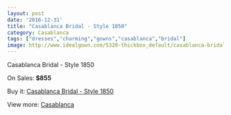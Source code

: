 ```yaml
---
layout: post
date: '2016-12-31'
title: "Casablanca Bridal - Style 1850"
category: Casablanca
tags: ["dresses","charming","gowns","casablanca","bridal"]
image: http://www.idealgown.com/5320-thickbox_default/casablanca-bridal-style-1850.jpg
---
```

Casablanca Bridal - Style 1850

On Sales: **$855**
<a href="https://www.idealgown.com/en/casablanca/2357-casablanca-bridal-style-1850.html"><amp-img layout="responsive" width="600" height="600" src="//www.idealgown.com/5320-thickbox_default/casablanca-bridal-style-1850.jpg" alt="Casablanca Bridal - Style 1850 0" /></a>
<a href="https://www.idealgown.com/en/casablanca/2357-casablanca-bridal-style-1850.html"><amp-img layout="responsive" width="600" height="600" src="//www.idealgown.com/5322-thickbox_default/casablanca-bridal-style-1850.jpg" alt="Casablanca Bridal - Style 1850 1" /></a>
<a href="https://www.idealgown.com/en/casablanca/2357-casablanca-bridal-style-1850.html"><amp-img layout="responsive" width="600" height="600" src="//www.idealgown.com/5321-thickbox_default/casablanca-bridal-style-1850.jpg" alt="Casablanca Bridal - Style 1850 2" /></a>

Buy it: [Casablanca Bridal - Style 1850](https://www.idealgown.com/en/casablanca/2357-casablanca-bridal-style-1850.html "Casablanca Bridal - Style 1850")

View more: [Casablanca](https://www.idealgown.com/en/31-casablanca "Casablanca")